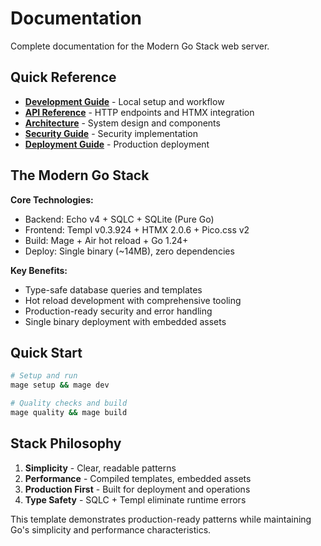 # Documentation

Complete documentation for the Modern Go Stack web server.

## Quick Reference

- **[Development Guide](./development.md)** - Local setup and workflow
- **[API Reference](./api.md)** - HTTP endpoints and HTMX integration
- **[Architecture](./architecture.md)** - System design and components
- **[Security Guide](./security.md)** - Security implementation
- **[Deployment Guide](./deployment.md)** - Production deployment

## The Modern Go Stack

**Core Technologies:**

- Backend: Echo v4 + SQLC + SQLite (Pure Go)
- Frontend: Templ v0.3.924 + HTMX 2.0.6 + Pico.css v2
- Build: Mage + Air hot reload + Go 1.24+
- Deploy: Single binary (~14MB), zero dependencies

**Key Benefits:**

- Type-safe database queries and templates
- Hot reload development with comprehensive tooling
- Production-ready security and error handling
- Single binary deployment with embedded assets

## Quick Start

```bash
# Setup and run
mage setup && mage dev

# Quality checks and build
mage quality && mage build
```

## Stack Philosophy

1. **Simplicity** - Clear, readable patterns
2. **Performance** - Compiled templates, embedded assets
3. **Production First** - Built for deployment and operations
4. **Type Safety** - SQLC + Templ eliminate runtime errors

This template demonstrates production-ready patterns while maintaining Go's simplicity and performance characteristics.
